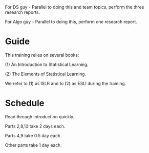 For DS guy - Parallel to doing this and team topics, perform the three research reports.

For Algo guy - Parallel to doing this, perform one research report.

# Guide

This training relies on several books:

(1) An Introduction to Statistical Learning.

(2) The Elements of Statistical Learning.

We refer to (1) as ISLR and to (2) as ESLI during the training.

# Schedule

Read through introduction quickly.

Parts 2,8,10 take 2 days each.

Parts 4,9 take 0.5 day each.

Other parts take 1 day each.
